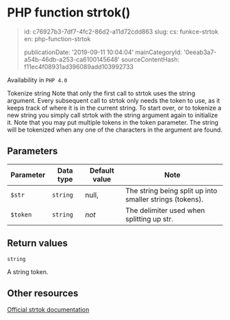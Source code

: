 PHP function strtok()
=====================

> id: c76927b3-7df7-4fc2-86d2-a11d72cdd863
> slug:
> 	cs: funkce-strtok
> 	en: php-function-strtok
> 
> publicationDate: '2019-09-11 10:04:04'
> mainCategoryId: '0eeab3a7-a54b-46db-a253-ca6100145648'
> sourceContentHash: f11ec4f08931ad396089add103992733

Availability in `PHP 4.0`

Tokenize string
Note that only the first call to strtok uses the string argument.
Every subsequent call to strtok only needs the token to use, as it keeps track of where it is in the current string.
To start over, or to tokenize a new string you simply call strtok with the string argument again to initialize it.
Note that you may put multiple tokens in the token parameter.
The string will be tokenized when any one of the characters in the argument are found.


Parameters
--------------

| Parameter | Data type | Default value | Note |
|-----|-----|-----|-----|
| `$str` | `string` | null, | The string being split up into smaller strings (tokens). |
| `$token` | `string` | *not* | The delimiter used when splitting up str. |


Return values
----------------

`string`

A string token.

Other resources
------------

[Official strtok documentation](https://www.php.net/manual/en/function.strtok.php)
